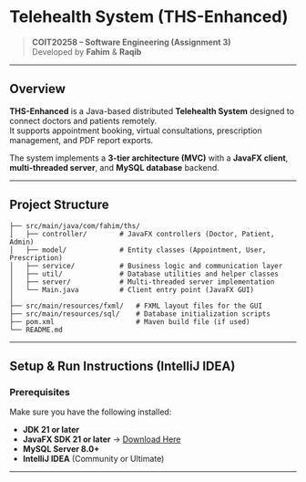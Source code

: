 #  Telehealth System (THS-Enhanced)

> **COIT20258 – Software Engineering (Assignment 3)**  
> Developed by **Fahim** & **Raqib**

---

##  Overview

**THS-Enhanced** is a Java-based distributed **Telehealth System** designed to connect doctors and patients remotely.  
It supports appointment booking, virtual consultations, prescription management, and PDF report exports.

The system implements a **3-tier architecture (MVC)** with a **JavaFX client**, **multi-threaded server**, and **MySQL database** backend.

---

## Project Structure
```ths-enhanced/
├── src/main/java/com/fahim/ths/
│   ├── controller/        # JavaFX controllers (Doctor, Patient, Admin)
│   ├── model/             # Entity classes (Appointment, User, Prescription)
│   ├── service/           # Business logic and communication layer
│   ├── util/              # Database utilities and helper classes
│   ├── server/            # Multi-threaded server implementation
│   └── Main.java          # Client entry point (JavaFX GUI)
│
├── src/main/resources/fxml/   # FXML layout files for the GUI
├── src/main/resources/sql/    # Database initialization scripts
├── pom.xml                    # Maven build file (if used)
└── README.md
```


---

##  Setup & Run Instructions (IntelliJ IDEA)

### Prerequisites
Make sure you have the following installed:
- **JDK 21 or later**
- **JavaFX SDK 21 or later** → [Download Here](https://gluonhq.com/products/javafx/)
- **MySQL Server 8.0+**
- **IntelliJ IDEA** (Community or Ultimate)

---